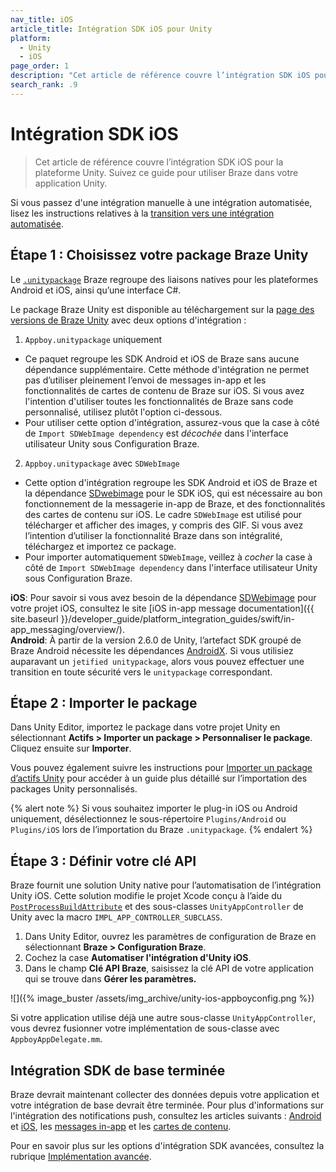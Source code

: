 ```yaml
---
nav_title: iOS
article_title: Intégration SDK iOS pour Unity
platform: 
  - Unity
  - iOS
page_order: 1
description: "Cet article de référence couvre l’intégration SDK iOS pour la plateforme Unity."
search_rank: .9
---
```


# Intégration SDK iOS

> Cet article de référence couvre l’intégration SDK iOS pour la plateforme Unity. Suivez ce guide pour utiliser Braze dans votre application Unity. 

Si vous passez d'une intégration manuelle à une intégration automatisée, lisez les instructions relatives à la [transition vers une intégration automatisée](#transitioning-from-manual-to-automated-integration-ios).

## Étape 1 : Choisissez votre package Braze Unity

Le [`.unitypackage`](https://docs.unity3d.com/Manual/AssetPackages.html) Braze regroupe des liaisons natives pour les plateformes Android et iOS, ainsi qu’une interface C#.

Le package Braze Unity est disponible au téléchargement sur la [page des versions de Braze Unity](https://github.com/Appboy/appboy-unity-sdk/releases) avec deux options d'intégration :

1. `Appboy.unitypackage` uniquement
  - Ce paquet regroupe les SDK Android et iOS de Braze sans aucune dépendance supplémentaire. Cette méthode d'intégration ne permet pas d’utiliser pleinement l’envoi de messages in-app et les fonctionnalités de cartes de contenu de Braze sur iOS. Si vous avez l'intention d'utiliser toutes les fonctionnalités de Braze sans code personnalisé, utilisez plutôt l'option ci-dessous.
  - Pour utiliser cette option d'intégration, assurez-vous que la case à côté de `Import SDWebImage dependency` est *décochée* dans l'interface utilisateur Unity sous Configuration Braze.
2. `Appboy.unitypackage` avec `SDWebImage`
  - Cette option d'intégration regroupe les SDK Android et iOS de Braze et la dépendance [SDwebimage](https://github.com/SDWebImage/SDWebImage) pour le SDK iOS, qui est nécessaire au bon fonctionnement de la messagerie in-app de Braze, et des fonctionnalités des cartes de contenu sur iOS. Le cadre `SDWebImage` est utilisé pour télécharger et afficher des images, y compris des GIF. Si vous avez l’intention d’utiliser la fonctionnalité Braze dans son intégralité, téléchargez et importez ce package.
  - Pour importer automatiquement `SDWebImage`, veillez à *cocher* la case à côté de `Import SDWebImage dependency` dans l'interface utilisateur Unity sous Configuration Braze.

**iOS**: Pour savoir si vous avez besoin de la dépendance [SDWebimage](https://github.com/SDWebImage/SDWebImage) pour votre projet iOS, consultez le site [iOS in-app message documentation]({{ site.baseurl }}/developer_guide/platform_integration_guides/swift/in-app_messaging/overview/).<br>
**Android**: À partir de la version 2.6.0 de Unity, l’artefact SDK groupé de Braze Android nécessite les dépendances [AndroidX](https://developer.android.com/jetpack/androidx). Si vous utilisiez auparavant un `jetified unitypackage`, alors vous pouvez effectuer une transition en toute sécurité vers le `unitypackage` correspondant.

## Étape 2 : Importer le package

Dans Unity Editor, importez le package dans votre projet Unity en sélectionnant **Actifs > Importer un package > Personnaliser le package**. Cliquez ensuite sur **Importer**.

Vous pouvez également suivre les instructions pour [Importer un package d’actifs Unity](https://docs.unity3d.com/Manual/AssetPackages.html) pour accéder à un guide plus détaillé sur l’importation des packages Unity personnalisés. 

{% alert note %}
Si vous souhaitez importer le plug-in iOS ou Android uniquement, désélectionnez le sous-répertoire `Plugins/Android` ou `Plugins/iOS` lors de l’importation du Braze `.unitypackage`.
{% endalert %}

## Étape 3 : Définir votre clé API

Braze fournit une solution Unity native pour l’automatisation de l’intégration Unity iOS. Cette solution modifie le projet Xcode conçu à l’aide du [`PostProcessBuildAttribute`](http://docs.unity3d.com/ScriptReference/Callbacks.PostProcessBuildAttribute.html) et des sous-classes `UnityAppController` de Unity avec la macro `IMPL_APP_CONTROLLER_SUBCLASS`.

1. Dans Unity Editor, ouvrez les paramètres de configuration de Braze en sélectionnant **Braze > Configuration Braze**.
2. Cochez la case **Automatiser l'intégration d'Unity iOS**.
3. Dans le champ **Clé API Braze**, saisissez la clé API de votre application qui se trouve dans **Gérer les paramètres.**

![]({% image_buster /assets/img_archive/unity-ios-appboyconfig.png %})

Si votre application utilise déjà une autre sous-classe `UnityAppController`, vous devrez fusionner votre implémentation de sous-classe avec `AppboyAppDelegate.mm`.

## Intégration SDK de base terminée

Braze devrait maintenant collecter des données depuis votre application et votre intégration de base devrait être terminée. Pour plus d'informations sur l'intégration des notifications push, consultez les articles suivants : [Android]({{site.baseurl}}/developer_guide/platform_integration_guides/unity/push_notifications/android/) et [iOS]({{site.baseurl}}/developer_guide/platform_integration_guides/unity/push_notifications/ios/), les [messages in-app]({{site.baseurl}}/developer_guide/platform_integration_guides/unity/in-app_messaging/) et les [cartes de contenu]({{site.baseurl}}/developer_guide/platform_integration_guides/unity/content_cards/).

Pour en savoir plus sur les options d'intégration SDK avancées, consultez la rubrique [Implémentation avancée]({{site.baseurl}}/developer_guide/platform_integration_guides/unity/sdk_integration/advanced_use_cases/#ios-sdk-advanced).

